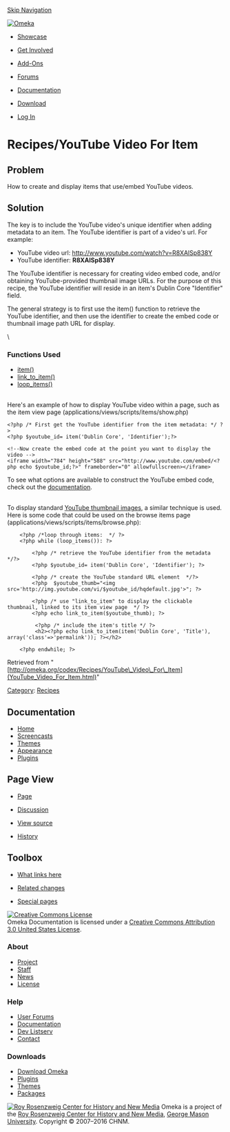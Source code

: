 <div id="wrap">

[Skip Navigation](YouTube_Video_For_Item.html#content)
<div id="header">

<div class="padding">

<span
id="logo">[![Omeka](http://omeka.org/ui/i/logo-horizontal-288px.gif)](../../index.html)</span>
<div id="search-form">

</div>

-   <div id="nav-showcase">

    </div>

    [Showcase](../../showcase.1.html)
-   <div id="nav-involved">

    </div>

    [Get Involved](../../index.html%3Fp=124.html)
-   <div id="nav-addons">

    </div>

    [Add-Ons](../../add-ons.1.html)
-   <div id="nav-forums">

    </div>

    [Forums](../../forums/topic/mysqli-stmt.bind-result.html)
-   <div id="nav-documentation">

    </div>

    [Documentation](http://omeka.org/codex/)
-   <div id="nav-download">

    </div>

    [Download](../../download.1.html)

</div>

</div>

<div id="content">

<div class="padding">

<div id="user-meta">

-   <div id="pt-login">

    </div>

    [Log
    In](http://omeka.org/c/index.php?title=Special:UserLogin&returnto=Recipes/YouTube%20Video%20For%20Item)

</div>

Recipes/YouTube Video For Item
==============================

<div id="primary">

<span id="Problem" class="mw-headline"> Problem </span>
-------------------------------------------------------

How to create and display items that use/embed YouTube videos.

<span id="Solution" class="mw-headline"> Solution </span>
---------------------------------------------------------

The key is to include the YouTube video's unique identifier when adding
metadata to an item. The YouTube identifier is part of a video's url.
For example:

-   YouTube video url: <http://www.youtube.com/watch?v=R8XAlSp838Y>
-   YouTube identifier: **R8XAlSp838Y**

The YouTube identifier is necessary for creating video embed code,
and/or obtaining YouTube-provided thumbnail image URLs. For the purpose
of this recipe, the YouTube identifier will reside in an item's Dublin
Core "Identifier" field.

The general strategy is to first use the item() function to retrieve the
YouTube identifier, and then use the identifier to create the embed code
or thumbnail image path URL for display.

\

### <span id="Functions_Used" class="mw-headline"> Functions Used </span>

-   [item()](../Functions/item.html "Functions/item")
-   [link\_to\_item()](../Functions/link_to_item.html "Functions/link to item")
-   [loop\_items()](../Functions/loop_items.html "Functions/loop items")

\
 Here's an example of how to display YouTube video within a page, such
as the item view page (applications/views/scripts/items/show.php)

<div class="mw-geshi mw-content-ltr" dir="ltr">

<div class="php source-php">

``` {.de1}
<?php /* First get the YouTube identifier from the item metadata: */ ?>
<?php $youtube_id= item('Dublin Core', 'Identifier');?>
 
<!--Now create the embed code at the point you want to display the video -->
<iframe width="784" height="588" src="http://www.youtube.com/embed/<?php echo $youtube_id;?>" frameborder="0" allowfullscreen></iframe>
```

</div>

</div>

To see what options are available to construct the YouTube embed code,
check out the
[documentation](https://developers.google.com/youtube/player_parameters).

\
 To display standard [YouTube thumbnail
images](http://stackoverflow.com/questions/2068344/how-to-get-thumbnail-of-youtube-video-link-using-youtube-api),
a similar technique is used. Here is some code that could be used on the
browse items page (applications/views/scripts/items/browse.php):

<div class="mw-geshi mw-content-ltr" dir="ltr">

<div class="php source-php">

``` {.de1}
    <?php /*loop through items:  */ ?>
    <?php while (loop_items()): ?>
 
        <?php /* retrieve the YouTube identifier from the metadata  */?>
        <?php $youtube_id= item('Dublin Core', 'Identifier'); ?>
 
        <?php /* create the YouTube standard URL element  */?>
        <?php  $youtube_thumb="<img src='http://img.youtube.com/vi/$youtube_id/hqdefault.jpg'>"; ?>
 
        <?php /* use "link_to_item" to display the clickable thumbnail, linked to its item view page  */ ?>  
        <?php echo link_to_item($youtube_thumb); ?>
 
         <?php /* include the item's title */ ?>
         <h2><?php echo link_to_item(item('Dublin Core', 'Title'), array('class'=>'permalink')); ?></h2>
 
    <?php endwhile; ?>
```

</div>

</div>

<div class="printfooter">

Retrieved from
"[http://omeka.org/codex/Recipes/YouTube\_Video\_For\_Item](YouTube_Video_For_Item.html)"

</div>

<div id="catlinks" class="catlinks">

<div id="mw-normal-catlinks">

[Category](http://omeka.org/codex/Special:Categories "Special:Categories"):
<span
dir="ltr">[Recipes](http://omeka.org/c/index.php?title=Category:Recipes&action=edit&redlink=1 "Category:Recipes (page does not exist)")</span>

</div>

</div>

</div>

<div id="secondary">

<div class="portlet">

Documentation
-------------

-   [Home](http://omeka.org/codex/)
-   [Screencasts](http://omeka.org/codex/Screencasts)
-   [Themes](http://omeka.org/codex/Managing_Themes_2.0)
-   [Appearance](http://omeka.org/codex/Managing_Appearance_2.0)
-   [Plugins](http://omeka.org/codex/Plugins2.0)

</div>

<div class="portlet">

Page View
---------

-   <div id="nav-page">

    </div>

    [Page](YouTube_Video_For_Item.html)
-   <div id="nav-discussion">

    </div>

    [Discussion](http://omeka.org/c/index.php?title=Talk:Recipes/YouTube_Video_For_Item&action=edit&redlink=1)
-   <div id="nav-view_source">

    </div>

    [View
    source](http://omeka.org/c/index.php?title=Recipes/YouTube_Video_For_Item&action=edit)
-   <div id="nav-history">

    </div>

    [History](http://omeka.org/c/index.php?title=Recipes/YouTube_Video_For_Item&action=history)

</div>

<div id="wiki-toolbox" class="portlet">

Toolbox
-------

-   <div id="t-whatlinkshere">

    </div>

    [What links
    here](../Special:WhatLinksHere/Recipes/YouTube_Video_For_Item.html)
-   <div id="t-recentchangeslinked">

    </div>

    [Related
    changes](../Special:RecentChangesLinked/Recipes/YouTube_Video_For_Item.html)
-   <div id="t-specialpages">

    </div>

    [Special pages](http://omeka.org/codex/Special:SpecialPages)

</div>

[![Creative Commons
License](https://i.creativecommons.org/l/by/3.0/us/88x31.png)](http://creativecommons.org/licenses/by/3.0/us/)\
Omeka Documentation is licensed under a [Creative Commons Attribution
3.0 United States
License](http://creativecommons.org/licenses/by/3.0/us/).

</div>

</div>

</div>

<div id="footer">

<div class="padding">

<div id="sitemap">

<div class="section">

### About

-   [Project](../../index.html%3Fp=2.html)
-   [Staff](../../index.html%3Fp=3.html)
-   [News](../../blog.1.html)
-   [License](http://www.gnu.org/copyleft/gpl.html)

</div>

<div class="section">

### Help

-   [User Forums](../../forums/topic/mysqli-stmt.bind-result.html)
-   [Documentation](http://omeka.org/codex/)
-   [Dev Listserv](http://groups.google.com/group/omeka-dev)
-   [Contact](http://omeka.org/contact/)

</div>

<div class="section">

### Downloads

-   [Download Omeka](../../download.1.html)
-   [Plugins](../../plugins.html)
-   [Themes](../../download/themes/index.html)
-   [Packages](../../index.html%3Fp=222.html)

</div>

</div>

<div id="chnm-meta">

<span id="chnm-logo">[![Roy Rosenzweig Center for History and New
Media](http://omeka.org/ui/i/rrchnm-logo-regular.gif)](http://chnm.gmu.edu)</span>
Omeka is a project of the [Roy Rosenzweig Center for History and New
Media](http://chnm.gmu.edu), [George Mason
University](http://www.gmu.edu). Copyright © 2007–2016 CHNM.

</div>

</div>

</div>

</div>
